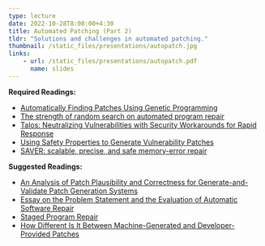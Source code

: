 ```yaml
---
type: lecture
date: 2022-10-28T8:00:00+4:30
title: Automated Patching (Part 2)
tldr: "Solutions and challenges in automated patching."
thumbnail: /static_files/presentations/autopatch.jpg
links:
    - url: /static_files/presentations/autopatch.pdf
      name: slides
---
```

**Required Readings:**
- [Automatically Finding Patches Using Genetic Programming](https://www.cs.cmu.edu/~clegoues/docs/legoues-icse09.pdf)
- [The strength of random search on automated program repair](https://dl.acm.org/doi/10.1145/2568225.2568254)
- [Talos: Neutralizing Vulnerabilities with Security Workarounds for Rapid Response](http://individual.utoronto.ca/jameshuang/Talos-Oakland2016.pdf)
- [Using Safety Properties to Generate Vulnerability Patches](https://facsrv.cs.depaul.edu/zhuang28/Senx-Oakland2019.pdf)
- [SAVER: scalable, precise, and safe memory-error repair](http://prl.korea.ac.kr/~june/papers/ICSE20.pdf)

**Suggested Readings:**
- [An Analysis of Patch Plausibility and Correctness for Generate-and-Validate Patch Generation Systems](http://groups.csail.mit.edu/pac/patchgen/papers/kali-issta2015.pdf)
- [Essay on the Problem Statement and the Evaluation of Automatic Software Repair](https://arxiv.org/pdf/1408.2103.pdf)  
- [Staged Program Repair](https://people.csail.mit.edu/fanl/papers/spr-fse15.pdf)
- [How Different Is It Between Machine-Generated and Developer-Provided Patches](https://arxiv.org/pdf/1906.03447.pdf)

